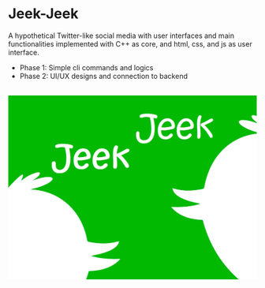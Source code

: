 # Jeek-Jeek

A hypothetical Twitter-like social media with user interfaces and main functionalities implemented with C++ as core, and html, css, and js as user interface.

- Phase 1: Simple cli commands and logics
- Phase 2: UI/UX designs and connection to backend

<br>

<img src="/phase2/htmlFiles/jeekjeek.jpg" alt="jeek jeek"/>
